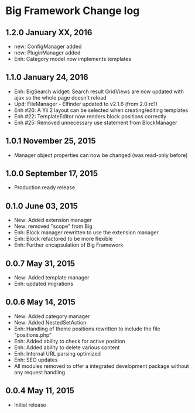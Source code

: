 Big Framework Change log
========================

1.2.0 January XX, 2016
-------------------------
- new: ConfigManager added
- new: PluginManager added
- Enh: Category model now implements templates


1.1.0 January 24, 2016
-------------------------
- Enh: BigSearch widget: Search result GridViews are now updated with ajax so the whole page doesn't reload
- Upd: FileManager - Elfinder updated to v2.1.6 (from 2.0 rc1)
- Enh #26: A Yii 2 layout can be selected when creating/editing templates
- Enh #22: TemplateEditor now renders block positions correctly
- Enh #25: Removed unnecessary use statement from BlockManager


1.0.1 November 25, 2015
-------------------------
- Manager object properties can now be changed (was read-only before)


1.0.0 September 17, 2015
-------------------------
- Production ready release


0.1.0 June 03, 2015
-------------------------
- New: Added extension manager
- New: removed "scope" from Big
- Enh: Block manager rewritten to use the extension manager
- Enh: Block refactored to be more flexible
- Enh: Further encapsulation of Big Framework


0.0.7 May 31, 2015
-------------------------
- New: Added template manager
- Enh: updated migrations


0.0.6 May 14, 2015
-------------------------

- New: Added category manager
- New: Added NestedSetAction
- Enh: Handling of theme positions rewritten to include the file "positions.php"
- Enh: Added ability to check for active position
- Enh: Added ability to delete various content
- Enh: Internal URL parsing optimized
- Enh: SEO updates
- All modules removed to offer a integrated development package without any request handling


0.0.4 May 11, 2015
-------------------------

- Initial release